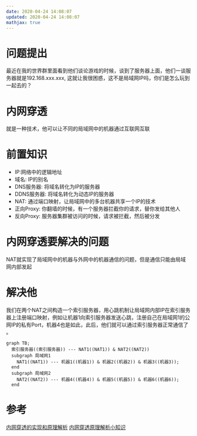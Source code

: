 ```yaml
---
date: 2020-04-24 14:08:07
updated: 2020-04-24 14:08:07
mathjax: true
---
```


# 问题提出
最近在我的世界群里面看到他们谈论游戏的时候，谈到了服务器上面，他们一谈服务器就是192.168.xxx.xxx, 这就让我很困惑，这不是局域网IP吗，你们是怎么玩到一起去的？
# 内网穿透
就是一种技术，他可以让不同的局域网中的机器通过互联网互联
<!-- more -->
# 前置知识
- IP:网络中的逻辑地址
- 域名: IP的别名
- DNS服务器: 将域名转化为IP的服务器
- DDNS服务器: 将域名转化为动态IP的服务器
- NAT: 通过端口映射，让局域网中的多台机器共享一个IP的技术
- 正向Proxy: 你翻墙的时候，有一个服务器拦截你的请求，替你发给其他人 
- 反向Proxy: 服务器集群被访问的时候，请求被拦截，然后被分发

# 内网穿透要解决的问题
NAT就实现了局域网中的机器与外网中的机器通信的问题，但是通信只能由局域网内部发起
# 解决他
我们在两个NAT之间构造一个索引服务器，用心跳机制让局域网内部IP在索引服务器上注册端口映射，例如让机器1向索引服务器发送心跳，注册自己在局域网1的公网IP的私有Port，机器4也是如此，此后，他们就可以通过索引服务器正常通信了 。
```mermaid
graph TB;
  索引服务器((索引服务器)) --- NAT1((NAT1)) & NAT2((NAT2))
  subgraph 局域网1
    NAT1((NAT1)) --- 机器1((机器1)) & 机器2((机器2)) & 机器3((机器3));
  end
  subgraph 局域网2
    NAT2((NAT2)) --- 机器4((机器4)) & 机器5((机器5)) & 机器6((机器6));
  end
```

# 参考
[内网穿透的实现和原理解析](https://blog.csdn.net/xinpz/article/details/82732217)
[内网穿透原理解析小知识](http://service.oray.com/question/5571.html)